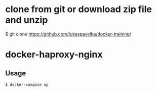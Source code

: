 # clone from git or download zip file and unzip


$ git clone https://github.com/lukaspavelka/docker-training/



# docker-haproxy-nginx

## Usage

```sh
$ docker-compose up
```


